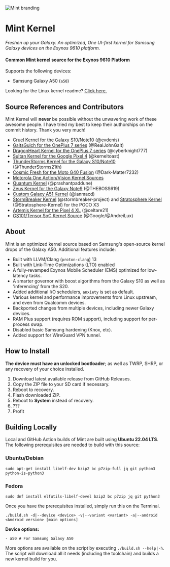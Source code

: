 ![Mint branding](https://i.ibb.co/9WV53PD/Banner-New-Dark.png)

# Mint Kernel
_Freshen up your Galaxy. An optimized, One UI-first kernel for Samsung Galaxy devices on the Exynos 9610 platform._

#### Common Mint kernel source for the Exynos 9610 Platform

Supports the following devices:

- Samsung Galaxy A50 (`a50`)

Looking for the Linux kernel readme? [Click here.](https://github.com/TenSeventy7/android_kernel_samsung_exynos9610_mint/blob/android-12.0/README_Kernel)

## Source References and Contributors

Mint Kernel will **never** be possible without the unwavering work of these awesome people. I have tried my best to keep their authorships on the commit history. Thank you very much!

 - [Cruel Kernel for the Galaxy S10/Note10](https://github.com/CruelKernel/samsung-exynos9820/) (@evdenis)
 - [GaltsGulch for the OnePlus 7 series](https://github.com/RealJohnGalt/GaltsGulch-sm8150) (@RealJohnGalt)
 - [DragonHeart Kernel for the OnePlus 7 series](https://github.com/cyberknight777/dragonheart_kernel_oneplus_sm8150) (@cyberknight777)
 - [Sultan Kernel for the Google Pixel 4](https://github.com/kerneltoast/android_kernel_google_floral) (@kerneltoast)
 - [ThunderStorms Kernel for the Galaxy S10/Note10](https://github.com/ThunderStorms21th/Galaxy-S10) (@ThunderStorms21th)
 - [Cosmic Fresh for the Moto G40 Fusion](https://github.com/Dark-Matter7232/CosmicFresh-Hanoip) (@Dark-Matter7232)
 - [Motorola One Action/Vision Kernel Sources](https://github.com/MotorolaMobilityLLC/kernel-slsi)
 - [Quantum Kernel](https://github.com/prashantpaddune/android_kernel_samsung_a50dd) (@prashantpaddune)
 - [Zeus Kernel for the Galaxy Note9](https://github.com/THEBOSS619/Note9-Zeus-Q10.0) (@THEBOSS619)
 - [Custom Galaxy A51 Kernel](https://github.com/ianmacd/a51xx) (@ianmacd)
 - [StormBreaker Kernel](https://github.com/stormbreaker-project/kernel_xiaomi_surya) (@stormbreaker-project) and [Stratosphere Kernel](https://github.com/Stratosphere-Kernel/android_kernel_xiaomi_surya) (@Stratosphere-Kernel) for the POCO X3
 - [Artemis Kernel for the Pixel 4 XL](https://github.com/celtare21/kernel_google_coral) (@celtare21)
 - [GS101/Tensor SoC Kernel Source](https://github.com/AndreiLux/GS101) (@Google/@AndreiLux)

## About

Mint is an optimized kernel source based on Samsung's open-source kernel drops of the Galaxy A50. Additional features include:

 - Built with LLVM/Clang (`proton-clang`) 13
 - Built with Link-Time Optimizations (LTO) enabled
 - A fully-revamped Exynos Mobile Scheduler (EMS) optimized for low-latency tasks.
 - A smarter governor with boost algorithms from the Galaxy S10 as well as 'inferencing' from the S20.
 - Added additional I/O schedulers, `anxiety` is set as default.
 - Various kernel and performance improvements from Linux upstream, and even from Qualcomm devices.
 - Backported changes from multiple devices, including newer Galaxy devices.
 - RAM Plus support (requires ROM support), including support for per-process swap.
 - Disabled basic Samsung hardening (Knox, etc).
 - Added support for WireGuard VPN tunnel.

## How to Install

**The device must have an unlocked bootloader**; as well as TWRP, SHRP, or any recovery of your choice installed.

 1. Download latest available release from GitHub Releases.
 2. Copy the ZIP file to your SD card if necessary.
 3. Reboot to recovery.
 4. Flash downloaded ZIP.
 5. Reboot to **System**  instead of recovery.
 6. ???
 7. Profit
 
## Building Locally

Local and GitHub Action builds of Mint are built using **Ubuntu 22.04 LTS**. The following prerequisites are needed to build with this source:

### Ubuntu/Debian

```
sudo apt-get install libelf-dev bzip2 bc p7zip-full jq git python3 python-is-python3
```

### Fedora

```
sudo dnf install elfutils-libelf-devel bzip2 bc p7zip jq git python3
```

Once you have the prerequisites installed, simply run this on the Terminal.

`./build.sh -d|--device <device> -v|--variant <variant> -a|--android <Android version> [main options]`

**Device options:**

```
- a50 # For Samsung Galaxy A50
```

More options are available on the script by executing `./build.sh --help|-h`. The script will download all it needs (including the toolchain) and builds a new kernel build for you.

